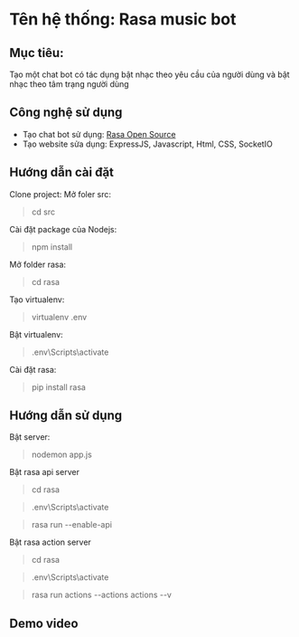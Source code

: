 # Tên hệ thống: Rasa music bot
## Mục tiêu:
Tạo một chat bot có tác dụng bật nhạc theo yêu cầu của người dùng và bật nhạc theo tâm trạng người dùng
## Công nghệ sử dụng
* Tạo chat bot sử dụng: [Rasa Open Source](rasa.com)
* Tạo website sửa dụng: ExpressJS, Javascript, Html, CSS, SocketIO
## Hướng dẫn cài đặt
Clone project:
Mở foler src: 
> cd src

Cài đặt package của Nodejs: 
> npm install

Mở folder rasa: 
> cd rasa

Tạo virtualenv: 
> virtualenv .env

Bật virtualenv: 
> .env\Scripts\activate

Cài đặt rasa: 
> pip install rasa

## Hướng dẫn sử dụng
Bật server:
> nodemon app.js

Bật rasa api server
> cd rasa

> .env\Scripts\activate

> rasa run  --enable-api

Bật rasa action server
> cd rasa

> .env\Scripts\activate

> rasa run actions --actions actions --v

## Demo video

